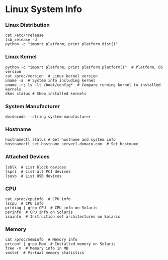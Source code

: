 # Linux System Info

### Linux Distribution
```shell script
cat /etc/*release
lsb_release -d
python -c "import platform; print platform.dist()"
```

### Linux Kernel
```shell script
python -c "import platform; print platform.platform()"  # Platform, OS version
cat /proc/version  # Linux kernel version
uname -a  # System info including kernel
uname -r; ls -lt /boot/config*  # Compare running kernel to installed kernels
dkms status # Show installed kernels
```

### System Manufacturer
```dmidecode --string system-manufacturer```

### Hostname
```shell script
hostnamectl status # Get hostname and system info
hostnamectl set-hostname server1.domain.com  # Set hostname
```

### Attached Devices
```shell script
lsblk  # List block devices
lspci  # List all PCI devices
lsusb  # List USB devices
```

### CPU
```shell script
cat /proc/cpuinfo  # CPU info
lscpu  # CPU info
prtdiag | grep CPU  # CPU info on Solaris
psrinfo  # CPU info on Solaris
isainfo  # Instruction set architectures on Solaris
```

### Memory
```shell script
cat /proc/meminfo  # Memory info
prtconf | grep Mem  # Installed memory on Solaris
free -m  # Memory info in MB
vmstat  # Virtual memory statistics
```
